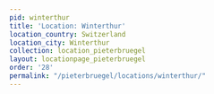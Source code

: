 ```yaml
---
pid: winterthur
title: 'Location: Winterthur'
location_country: Switzerland
location_city: Winterthur
collection: location_pieterbruegel
layout: locationpage_pieterbruegel
order: '28'
permalink: "/pieterbruegel/locations/winterthur/"
---
```

